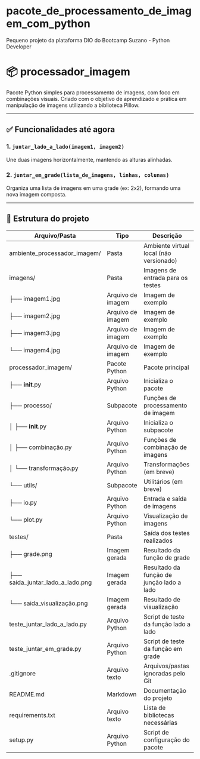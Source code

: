# pacote_de_processamento_de_imagem_com_python
Pequeno projeto da plataforma  DIO do Bootcamp  Suzano - Python Developer

# 📦 processador_imagem

Pacote Python simples para processamento de imagens, com foco em combinações visuais. Criado com o objetivo de aprendizado e prática em manipulação de imagens utilizando a biblioteca Pillow.

---

## ✅ Funcionalidades até agora

### 1. `juntar_lado_a_lado(imagem1, imagem2)`
Une duas imagens horizontalmente, mantendo as alturas alinhadas.

### 2. `juntar_em_grade(lista_de_imagens, linhas, colunas)`
Organiza uma lista de imagens em uma grade (ex: 2x2), formando uma nova imagem composta.

---

## 📂 Estrutura do projeto
| Arquivo/Pasta                         | Tipo              | Descrição                                      |
|--------------------------------------|-------------------|------------------------------------------------|
| ambiente_processador_imagem/         | Pasta             | Ambiente virtual local (não versionado)        |
| imagens/                              | Pasta             | Imagens de entrada para os testes              |
| ├── imagem1.jpg                      | Arquivo de imagem | Imagem de exemplo                              |
| ├── imagem2.jpg                      | Arquivo de imagem | Imagem de exemplo                              |
| ├── imagem3.jpg                      | Arquivo de imagem | Imagem de exemplo                              |
| └── imagem4.jpg                      | Arquivo de imagem | Imagem de exemplo                              |
| processador_imagem/                  | Pacote Python     | Pacote principal                               |
| ├── __init__.py                      | Arquivo Python    | Inicializa o pacote                            |
| ├── processo/                        | Subpacote         | Funções de processamento de imagem             |
| │   ├── __init__.py                  | Arquivo Python    | Inicializa o subpacote                         |
| │   ├── combinação.py                | Arquivo Python    | Funções de combinação de imagens               |
| │   └── transformação.py             | Arquivo Python    | Transformações (em breve)                      |
| └── utils/                           | Subpacote         | Utilitários (em breve)                         |
|     ├── io.py                        | Arquivo Python    | Entrada e saída de imagens                     |
|     └── plot.py                      | Arquivo Python    | Visualização de imagens                        |
| testes/                               | Pasta             | Saída dos testes realizados                    |
| ├── grade.png                        | Imagem gerada     | Resultado da função de grade                   |
| ├── saida_juntar_lado_a_lado.png    | Imagem gerada     | Resultado da função de junção lado a lado      |
| └── saida_visualização.png          | Imagem gerada     | Resultado de visualização                      |
| teste_juntar_lado_a_lado.py          | Arquivo Python    | Script de teste da função lado a lado          |
| teste_juntar_em_grade.py             | Arquivo Python    | Script de teste da função em grade             |
| .gitignore                            | Arquivo texto     | Arquivos/pastas ignoradas pelo Git             |
| README.md                             | Markdown          | Documentação do projeto                        |
| requirements.txt                      | Arquivo texto     | Lista de bibliotecas necessárias               |
| setup.py                              | Arquivo Python    | Script de configuração do pacote               |

